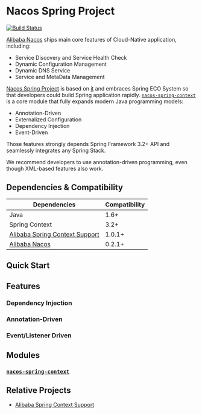 # Nacos Spring Project

[![Build Status](https://travis-ci.org/nacos-group/nacos-spring-project.svg?branch=master)](https://travis-ci.org/nacos-group/nacos-spring-project)

[Alibaba Nacos](https://github.com/alibaba/nacos) ships main core features of Cloud-Native application, 
including:

- Service Discovery and Service Health Check
- Dynamic Configuration Management
- Dynamic DNS Service
- Service and MetaData Management

[Nacos Spring Project](https://github.com/nacos-group/nacos-spring-project) is based on 
[it](https://github.com/alibaba/nacos) and embraces Spring ECO System so that developers could build Spring application 
rapidly. [`nacos-spring-context`](nacos-spring-context) is a core module that fully expands modern Java programming models:

- Annotation-Driven
- Externalized Configuration 
- Dependency Injection
- Event-Driven

Those features strongly depends Spring Framework 3.2+ API and seamlessly integrates any Spring Stack. 

We recommend developers to use annotation-driven programming, even though XML-based features also work.




## Dependencies & Compatibility

| Dependencies   | Compatibility |
| -------------- | ------------- |
| Java           | 1.6+         |
| Spring Context | 3.2+         |
| [Alibaba Spring Context Support](https://github.com/alibaba/spring-context-support) | 1.0.1+ |
| [Alibaba Nacos](https://github.com/alibaba/nacos) | 0.2.1+ |




## Quick Start







## Features

### Dependency Injection
 

### Annotation-Driven 


### Event/Listener Driven


## Modules

### [`nacos-spring-context`](nacos-spring-context)  




## Relative Projects

* [Alibaba Spring Context Support](https://github.com/alibaba/spring-context-support)

